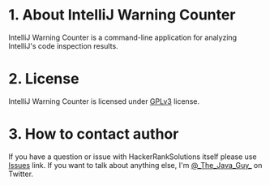 # 1. About IntelliJ Warning Counter
IntelliJ Warning Counter is a command-line application for analyzing IntelliJ's code inspection results.

# 2. License
IntelliJ Warning Counter is licensed under [GPLv3][gpl] license.

# 3. How to contact author
If you have a question or issue with HackerRankSolutions itself please use [Issues][issues] link. If you want to talk about anything else, I'm [@\_The\_Java\_Guy\_][twitterhandle] on Twitter.

[gpl]: https://www.gnu.org/licenses/gpl-3.0.html
[issues]: https://github.com/TheJavaGuy/intellij-warning-counter/issues
[twitterhandle]: https://twitter.com/_The_Java_Guy_
